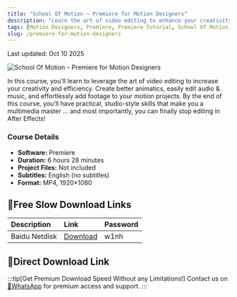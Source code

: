 ```yaml
---
title: "School Of Motion – Premiere for Motion Designers"
description: "Learn the art of video editing to enhance your creativity and efficiency. Create better animatics, edit audio and music with ease, and effortlessly add footage to your motion projects."
tags: [Motion Designers, Premiere, Premiere Tutorial, School Of Motion, Video Editing]
slug: /premiere-for-motion-designers
---
```


Last updated: Oct 10 2025

![School Of Motion – Premiere for Motion Designers](https://www.gfxcamp.com/wp-content/uploads/2025/10/School-Of-Motion-Premiere-for-Motion-Designers.jpg)

In this course, you'll learn to leverage the art of video editing to increase your creativity and efficiency. Create better animatics, easily edit audio & music, and effortlessly add footage to your motion projects. By the end of this course, you’ll have practical, studio-style skills that make you a multimedia master … and most importantly, you can finally stop editing in After Effects!

### Course Details

- **Software:** Premiere
- **Duration:** 6 hours 28 minutes
- **Project Files:** Not included
- **Subtitles:** English (no subtitles)
- **Format:** MP4, 1920×1080

## 🐌Free Slow Download Links

| Description | Link | Password |
| :--- | :--- | :--- |
| Baidu Netdisk | [Download](https://pan.baidu.com/s/102O7MvQMbTllk5RJRI_pZQ?pwd=w1nh) | w1nh |

## 🚀Direct Download Link
:::tip[Get Premium Download Speed Without any Limitations!]
Contact us on [💬WhatsApp](https://wa.me/+8613237610083) for premium  access and support.
:::